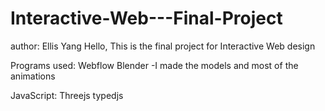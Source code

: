 # Interactive-Web---Final-Project
author: Ellis Yang
Hello, This is the final project for Interactive Web design

Programs used:
Webflow 
Blender -I made the models and most of the animations

JavaScript:
Threejs
typedjs 
